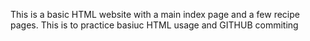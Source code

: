 This is a basic HTML website with a main index page and a few recipe pages. This is to practice basiuc HTML usage and GITHUB commiting
